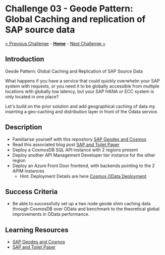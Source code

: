 # Challenge 03 - Geode Pattern: Global Caching and replication of SAP source data

[< Previous Challenge](./Challenge-02.md) - **[Home](../README.md)** - [Next Challenge >](./Challenge-04.md)

## Introduction

Geode Pattern: Global Caching and Replication of SAP Source Data

What happens if you have a service that could quickly overwhelm your SAP system with requests, or you need it to be globally accessible from multiple locations with globally low latency, but your SAP HANA or ECC system is only located in one place?

Let's build on the prior solution and add geographical caching of data my inserting a geo-caching and distribution layer in front of the Odata service.

## Description

- Familiarise yourself with this repository [SAP Geodes and Cosmos](https://github.com/MartinPankraz/AzCosmosDB-OData-Shim)
- Read this associated blog post [SAP and Toilet Paper](https://blogs.sap.com/2021/06/11/sap-where-can-i-get-toilet-paper-an-implementation-of-the-geodes-pattern-with-s4-btp-and-azure-cosmosdb/)
- Deploy a CosmosDB SQL API instance with 2 regions present
- Deploy another API Management Developer tier instance for the other region
- Deploy an Azure Front Door frontend, with backends pointing to the 2 APIM instances
    - Hint: Deployment Details are here [Cosmos OData Deployment](https://github.com/MartinPankraz/AzCosmosDB-OData-Shim#deployment-guide)

## Success Criteria

- Be able to successfully set up a two node geode shim caching data through CosmosDB over OData and benchmark to the theoretical global improvements in OData performance.

## Learning Resources

- [SAP Geodes and Cosmos](https://github.com/MartinPankraz/AzCosmosDB-OData-Shim)
- [SAP and Toilet Paper](https://blogs.sap.com/2021/06/11/sap-where-can-i-get-toilet-paper-an-implementation-of-the-geodes-pattern-with-s4-btp-and-azure-cosmosdb/)
